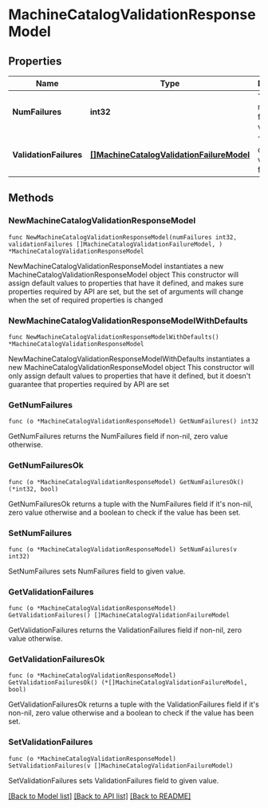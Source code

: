 # MachineCatalogValidationResponseModel

## Properties

Name | Type | Description | Notes
------------ | ------------- | ------------- | -------------
**NumFailures** | **int32** | The number failures of validation. | 
**ValidationFailures** | [**[]MachineCatalogValidationFailureModel**](MachineCatalogValidationFailureModel.md) | The array of validation failures | 

## Methods

### NewMachineCatalogValidationResponseModel

`func NewMachineCatalogValidationResponseModel(numFailures int32, validationFailures []MachineCatalogValidationFailureModel, ) *MachineCatalogValidationResponseModel`

NewMachineCatalogValidationResponseModel instantiates a new MachineCatalogValidationResponseModel object
This constructor will assign default values to properties that have it defined,
and makes sure properties required by API are set, but the set of arguments
will change when the set of required properties is changed

### NewMachineCatalogValidationResponseModelWithDefaults

`func NewMachineCatalogValidationResponseModelWithDefaults() *MachineCatalogValidationResponseModel`

NewMachineCatalogValidationResponseModelWithDefaults instantiates a new MachineCatalogValidationResponseModel object
This constructor will only assign default values to properties that have it defined,
but it doesn't guarantee that properties required by API are set

### GetNumFailures

`func (o *MachineCatalogValidationResponseModel) GetNumFailures() int32`

GetNumFailures returns the NumFailures field if non-nil, zero value otherwise.

### GetNumFailuresOk

`func (o *MachineCatalogValidationResponseModel) GetNumFailuresOk() (*int32, bool)`

GetNumFailuresOk returns a tuple with the NumFailures field if it's non-nil, zero value otherwise
and a boolean to check if the value has been set.

### SetNumFailures

`func (o *MachineCatalogValidationResponseModel) SetNumFailures(v int32)`

SetNumFailures sets NumFailures field to given value.


### GetValidationFailures

`func (o *MachineCatalogValidationResponseModel) GetValidationFailures() []MachineCatalogValidationFailureModel`

GetValidationFailures returns the ValidationFailures field if non-nil, zero value otherwise.

### GetValidationFailuresOk

`func (o *MachineCatalogValidationResponseModel) GetValidationFailuresOk() (*[]MachineCatalogValidationFailureModel, bool)`

GetValidationFailuresOk returns a tuple with the ValidationFailures field if it's non-nil, zero value otherwise
and a boolean to check if the value has been set.

### SetValidationFailures

`func (o *MachineCatalogValidationResponseModel) SetValidationFailures(v []MachineCatalogValidationFailureModel)`

SetValidationFailures sets ValidationFailures field to given value.



[[Back to Model list]](../README.md#documentation-for-models) [[Back to API list]](../README.md#documentation-for-api-endpoints) [[Back to README]](../README.md)


